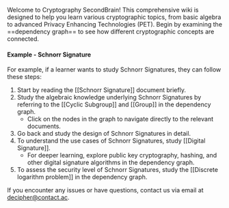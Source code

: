 Welcome to Cryptography SecondBrain! This comprehensive wiki is designed to help you learn various cryptographic topics, from basic algebra to advanced Privacy Enhancing Technologies (PET). Begin by examining the ==dependency graph== to see how different cryptographic concepts are connected.

#### Example - Schnorr Signature
For example, if a learner wants to study Schnorr Signatures, they can follow these steps:
1. Start by reading the [[Schnorr Signature]] document briefly.
2. Study the algebraic knowledge underlying Schnorr Signatures by referring to the [[Cyclic Subgroup]] and [[Group]] in the dependency graph.
    - Click on the nodes in the graph to navigate directly to the relevant documents.
3. Go back and study the design of Schnorr Signatures in detail.
4. To understand the use cases of Schnorr Signatures, study [[Digital Signature]].
    - For deeper learning, explore public key cryptography, hashing, and other digital signature algorithms in the dependency graph.
5. To assess the security level of Schnorr Signatures, study the [[Discrete logarithm problem]] in the dependency graph.

If you encounter any issues or have questions, contact us via email at decipher@contact.ac.